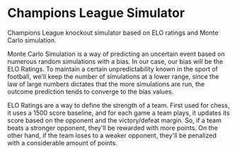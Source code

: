 # Champions League Simulator
Champions League knockout simulator based on ELO ratings and Monte Carlo simulation.

Monte Carlo Simulation is a way of predicting an uncertain event based on numerous random simulations with a bias. In our case, our bias will be the ELO Ratings. To maintain a certain unpredictability known in the sport of football, we'll keep the number of simulations at a lower range, since the law of large numbers dictates that the more simulations are run, the outcome prediction tends to converge to the bias values.

ELO Ratings are a way to define the strength of a team. First used for chess, it uses a 1500 score baseline, and for each game a team plays, it updates its score based on the opponent and the victory/defeat margin. So, if a team beats a stronger opponent, they'll be rewarded with more points. On the other hand, if the team loses to a weaker opponent, they'll be penalized with a considerable amount of points.
